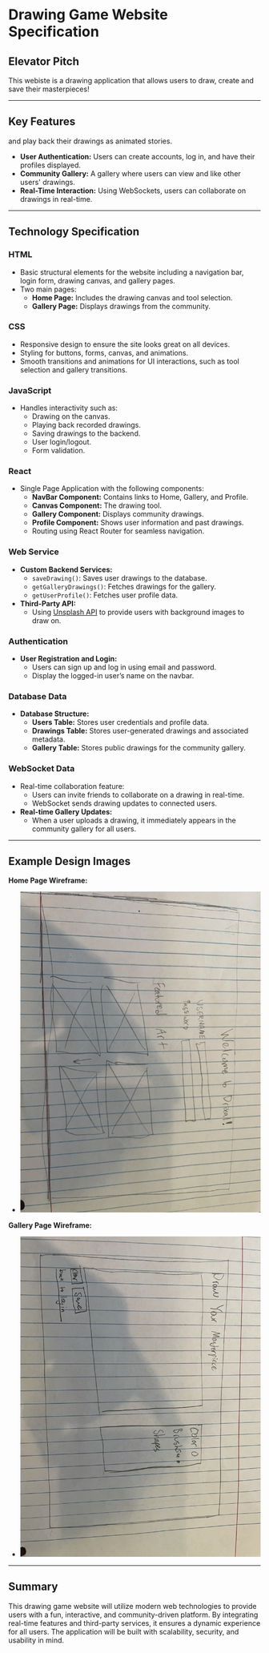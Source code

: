 

# Drawing Game Website Specification

## Elevator Pitch

This webiste is a drawing application that allows users to draw, create and save their masterpieces!

---

## Key Features

 and play back their drawings as animated stories.
- **User Authentication:** Users can create accounts, log in, and have their profiles displayed.
- **Community Gallery:** A gallery where users can view and like other users' drawings.
- **Real-Time Interaction:** Using WebSockets, users can collaborate on drawings in real-time.
---

## Technology Specification

### **HTML**

- Basic structural elements for the website including a navigation bar, login form, drawing canvas, and gallery pages.
- Two main pages:
  - **Home Page:** Includes the drawing canvas and tool selection.
  - **Gallery Page:** Displays drawings from the community.

### **CSS**

- Responsive design to ensure the site looks great on all devices.
- Styling for buttons, forms, canvas, and animations.
- Smooth transitions and animations for UI interactions, such as tool selection and gallery transitions.

### **JavaScript**

- Handles interactivity such as:
  - Drawing on the canvas.
  - Playing back recorded drawings.
  - Saving drawings to the backend.
  - User login/logout.
  - Form validation.

### **React**

- Single Page Application with the following components:
  - **NavBar Component:** Contains links to Home, Gallery, and Profile.
  - **Canvas Component:** The drawing tool.
  - **Gallery Component:** Displays community drawings.
  - **Profile Component:** Shows user information and past drawings.
  - Routing using React Router for seamless navigation.

### **Web Service**

- **Custom Backend Services:**
  - `saveDrawing()`: Saves user drawings to the database.
  - `getGalleryDrawings()`: Fetches drawings for the gallery.
  - `getUserProfile()`: Fetches user profile data.
- **Third-Party API:**
  - Using [Unsplash API](https://unsplash.com/developers) to provide users with background images to draw on.

### **Authentication**

- **User Registration and Login:**
  - Users can sign up and log in using email and password.
  - Display the logged-in user’s name on the navbar.

### **Database Data**

- **Database Structure:**
  - **Users Table:** Stores user credentials and profile data.
  - **Drawings Table:** Stores user-generated drawings and associated metadata.
  - **Gallery Table:** Stores public drawings for the community gallery.

### **WebSocket Data**

- Real-time collaboration feature:
  - Users can invite friends to collaborate on a drawing in real-time.
  - WebSocket sends drawing updates to connected users.
- **Real-time Gallery Updates:**
  - When a user uploads a drawing, it immediately appears in the community gallery for all users.

---

## Example Design Images

**Home Page Wireframe:**

-  ![image](login.jpeg)

**Gallery Page Wireframe:**

- ![image](drawpage.jpeg)

---

## Summary

This drawing game website will utilize modern web technologies to provide users with a fun, interactive, and community-driven platform. By integrating real-time features and third-party services, it ensures a dynamic experience for all users. The application will be built with scalability, security, and usability in mind.

